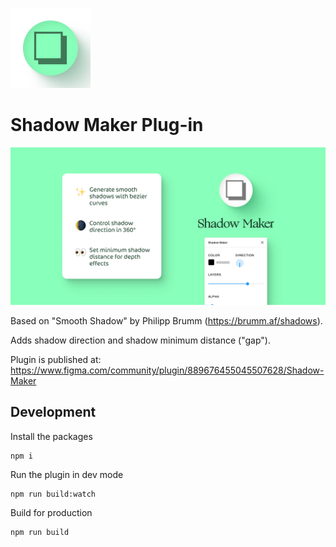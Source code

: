 ![Icon](https://github.com/gsajith/figma-shadow-maker/blob/master/Icon.png?raw=true)

# Shadow Maker Plug-in

![Cover](https://github.com/gsajith/figma-shadow-maker/blob/master/Cover.png?raw=true)

Based on "Smooth Shadow" by Philipp Brumm (https://brumm.af/shadows).

Adds shadow direction and shadow minimum distance ("gap").

Plugin is published at: https://www.figma.com/community/plugin/889676455045507628/Shadow-Maker

## Development

Install the packages
```
npm i
```

Run the plugin in dev mode
```
npm run build:watch
```

Build for production
```
npm run build
```
